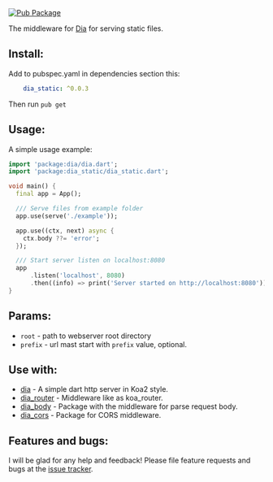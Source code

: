 <a href="https://pub.dartlang.org/packages/dia_static">  
    <img src="https://img.shields.io/pub/v/dia_static.svg"  
      alt="Pub Package" />  
</a>

The middleware for [Dia](https://github.com/unger1984/dia) for serving static files.

## Install:

Add to pubspec.yaml in dependencies section this:

```yaml
    dia_static: ^0.0.3
```

Then run `pub get`

## Usage:

A simple usage example:

```dart
import 'package:dia/dia.dart';
import 'package:dia_static/dia_static.dart';

void main() {
  final app = App();

  /// Serve files from example folder
  app.use(serve('./example'));

  app.use((ctx, next) async {
    ctx.body ??= 'error';
  });

  /// Start server listen on localhost:8080
  app
      .listen('localhost', 8080)
      .then((info) => print('Server started on http://localhost:8080'));
}
```

## Params:

* `root` - path to webserver root directory
* `prefix` - url mast start with `prefix` value, optional.

## Use with:

* [dia](https://github.com/unger1984/dia) - A simple dart http server in Koa2 style.
* [dia_router](https://github.com/unger1984/dia_router) - Middleware like as koa_router.
* [dia_body](https://github.com/unger1984/dia_body) - Package with the middleware for parse request body.
* [dia_cors](https://github.com/unger1984/dia_cors) - Package for CORS middleware.

## Features and bugs:

I will be glad for any help and feedback!
Please file feature requests and bugs at the [issue tracker][tracker].

[tracker]: https://github.com/unger1984/dia_static/issues
